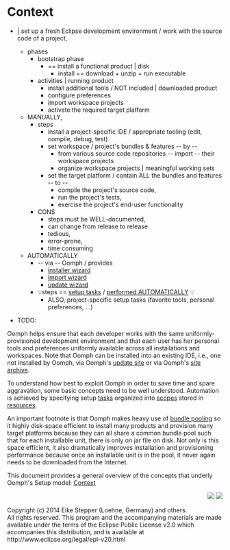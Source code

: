 # Context 

* | set up a fresh Eclipse development environment / work with the source code of a project, 
  * phases
    * bootstrap phase
      * == install a functional product | disk
        * install == download + unzip + run executable
    * activities | running product
      * install additional tools / NOT included | downloaded product
      * configure preferences
      * import workspace projects
      * activate the required target platform
  * MANUALLY,
    * steps
      * install a project-specific IDE / appropriate tooling (edit, compile, debug, test)
      * set workspace / project's bundles & features -- by --
        * from various source code repositories -- import -- their workspace projects
        * organize workspace projects | meaningful working sets
      * set the target platform / contain ALL the bundles and features -- to --
        * compile the project's source code,
        * run the project's tests,
        * exercise the project's end-user functionality
    * CONS
      * steps must be WELL-documented,
      * can change from release to release
      * tedious,
      * error-prone,
      * time consuming
  * AUTOMATICALLY
    * -- via -- Oomph / provides
      * [installer wizard](../user/wizard/DocInstallWizard.md)
      * [import wizard](../user/wizard/DocImportWizard.md)
      * [update wizard](../user/wizard/DocImportWizard.md)
    * 💡steps == [setup tasks](DocTask.md) / [performed AUTOMATICALLY](DocTaskExecution.md) 💡
      * ALSO, project-specific setup tasks (favorite tools, personal preferences, ...)

* TODO: 
 
 
 Oomph helps ensure that each developer works with the same uniformly-provisioned development environment
 and that each user has her personal tools and preferences uniformly available across all installations and workspaces.
 Note that Oomph can be installed into an existing IDE, i.e., one not installed by Oomph,
 via Oomph's <a rel="nofollow" href="https://download.eclipse.org/oomph/updates/latest">update site</a>
 or via Oomph's <a rel="nofollow" href="https://download.eclipse.org/oomph/updates/latest/org.eclipse.oomph.site.zip">site archive</a>.</p>
 
 <p>
 To understand how best to exploit Oomph in order to save time and spare aggravation,
 some basic concepts need to be well understood.
 Automation is achieved by specifying setup <a href="DocTask.html" title="Article in Oomph Setup Documentation">tasks</a> organized into <a href="DocScope.html" title="Article in Oomph Setup Documentation">scopes</a> stored in <a href="DocSetupResource.html" title="Article in Oomph Setup Documentation">resources</a>.
 </p>
 <p>
 An important footnote is that Oomph makes heavy use of <a href="DocBundlePool.html" title="Article in Oomph Setup Documentation">bundle pooling</a>
 so it highly disk-space efficient to install many products and provision many target platforms
 because they can all share a common bundle pool such that for each installable unit, there is only on jar file on disk.
 Not only is this space efficient,
 it also dramatically improves installation and provisioning performance
 because once an installable unit is in the pool,
 it never again needs to be downloaded from the Internet.
 </p>
 <p>
 This document provides a general overview of the concepts that underly Oomph's Setup model:
 <a href="" title="Article in Oomph Setup Documentation">Context</a>
 </p>

<p align="right">
<a href="index.html" title="Backward to Concepts"><img src="../../images/backward.png" border="0"></a>&nbsp;<a href="DocScope.html" title="Forward to Scopes"><img src="../../images/forward.png" border="0"></a></p>
<!-- <div class="help_breadcrumbs breadcrumbs_bottom"><a href="../Overview.html" title="Oomph Setup Documentation">Oomph Setup Documentation</a> > <a href="index.html" title="Category in Oomph Setup Documentation">Concepts</a></div> -->

<div class="copyright">Copyright (c) 2014 Eike Stepper (Loehne, Germany) and others.<br>All rights reserved. This program and the accompanying materials are made available under the terms of the Eclipse Public License v2.0 which accompanies this distribution, and is available at http://www.eclipse.org/legal/epl-v20.html</div>
</body>
</html>
